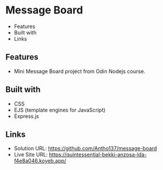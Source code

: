 # Message Board

- Features
- Built with
- Links

## Features

- Mini Message Board project from Odin Nodejs course.

## Built with

- CSS 
- EJS (template engines for JavaScript)
- Express.js

## Links

- Solution URL: https://github.com/Antho137/message-board
- Live Site URL: https://quintessential-bekki-anzosa-lda-f4e8a046.koyeb.app/
